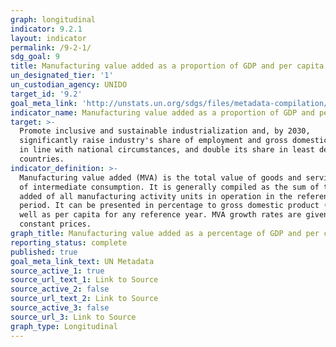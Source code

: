 ```yaml
---
graph: longitudinal
indicator: 9.2.1
layout: indicator
permalink: /9-2-1/
sdg_goal: 9
title: Manufacturing value added as a proportion of GDP and per capita
un_designated_tier: '1'
un_custodian_agency: UNIDO
target_id: '9.2'
goal_meta_link: 'http://unstats.un.org/sdgs/files/metadata-compilation/Metadata-Goal-9.pdf'
indicator_name: Manufacturing value added as a proportion of GDP and per capita
target: >-
  Promote inclusive and sustainable industrialization and, by 2030,
  significantly raise industry's share of employment and gross domestic product,
  in line with national circumstances, and double its share in least developed
  countries.
indicator_definition: >-
  Manufacturing value added (MVA) is the total value of goods and services net
  of intermediate consumption. It is generally compiled as the sum of the value
  added of all manufacturing activity units in operation in the reference
  period. It can be presented in percentage to gross domestic product (GDP) as
  well as per capita for any reference year. MVA growth rates are given at
  constant prices.
graph_title: Manufacturing value added as a percentage of GDP and per capita
reporting_status: complete
published: true
goal_meta_link_text: UN Metadata
source_active_1: true
source_url_text_1: Link to Source
source_active_2: false
source_url_text_2: Link to Source
source_active_3: false
source_url_3: Link to Source
graph_type: Longitudinal
---
```

